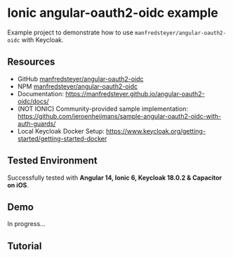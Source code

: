 # Ionic angular-oauth2-oidc example

Example project to demonstrate how to use `manfredsteyer/angular-oauth2-oidc` with Keycloak.

## Resources

* GitHub [manfredsteyer/angular-oauth2-oidc](https://github.com/manfredsteyer/angular-oauth2-oidc)
* NPM [manfredsteyer/angular-oauth2-oidc](https://www.npmjs.com/package/angular-oauth2-oidc)
* Documentation: https://manfredsteyer.github.io/angular-oauth2-oidc/docs/
* (NOT IONIC) Community-provided sample
  implementation: https://github.com/jeroenheijmans/sample-angular-oauth2-oidc-with-auth-guards/
* Local Keycloak Docker Setup: https://www.keycloak.org/getting-started/getting-started-docker

## Tested Environment

Successfully tested with **Angular 14, Ionic 6, Keycloak 18.0.2 & Capacitor on iOS**.

## Demo

In progress...

## Tutorial

